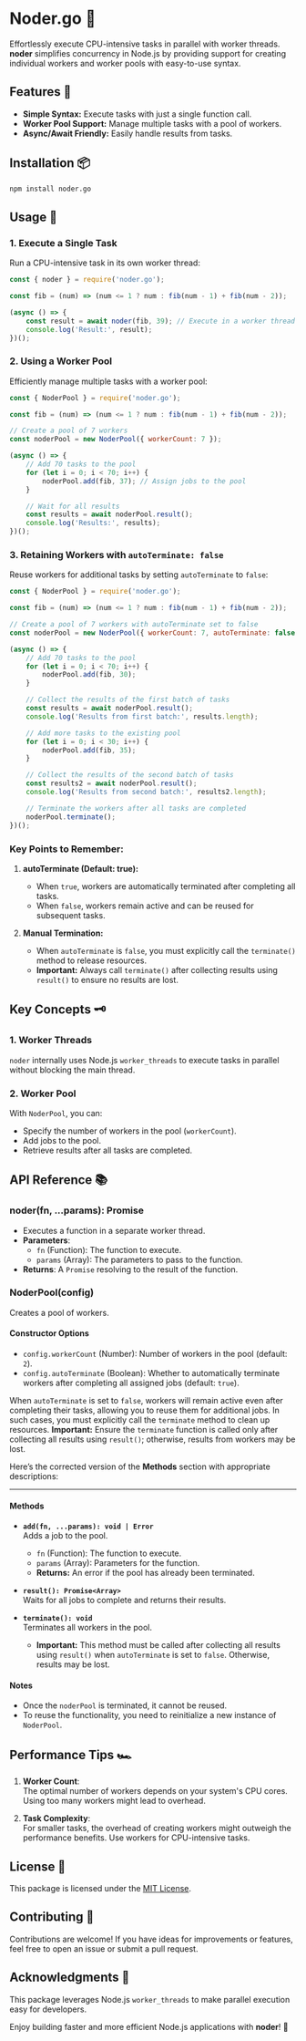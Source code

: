# Noder.go 🧵  
Effortlessly execute CPU-intensive tasks in parallel with worker threads.  
**noder** simplifies concurrency in Node.js by providing support for creating individual workers and worker pools with easy-to-use syntax.  

## Features 🚀  
- **Simple Syntax:** Execute tasks with just a single function call.  
- **Worker Pool Support:** Manage multiple tasks with a pool of workers.  
- **Async/Await Friendly:** Easily handle results from tasks.  


## Installation 📦  
```bash
npm install noder.go
```

## Usage 📖  

### 1. Execute a Single Task  
Run a CPU-intensive task in its own worker thread:  
```javascript
const { noder } = require('noder.go');

const fib = (num) => (num <= 1 ? num : fib(num - 1) + fib(num - 2));

(async () => {
    const result = await noder(fib, 39); // Execute in a worker thread
    console.log('Result:', result);
})();
```

### 2. Using a Worker Pool  
Efficiently manage multiple tasks with a worker pool:  
```javascript
const { NoderPool } = require('noder.go');

const fib = (num) => (num <= 1 ? num : fib(num - 1) + fib(num - 2));

// Create a pool of 7 workers
const noderPool = new NoderPool({ workerCount: 7 });

(async () => {
    // Add 70 tasks to the pool
    for (let i = 0; i < 70; i++) {
        noderPool.add(fib, 37); // Assign jobs to the pool
    }

    // Wait for all results
    const results = await noderPool.result();
    console.log('Results:', results);
})();
```

### 3. Retaining Workers with `autoTerminate: false`  
Reuse workers for additional tasks by setting `autoTerminate` to `false`:  
```javascript
const { NoderPool } = require('noder.go');

const fib = (num) => (num <= 1 ? num : fib(num - 1) + fib(num - 2));

// Create a pool of 7 workers with autoTerminate set to false
const noderPool = new NoderPool({ workerCount: 7, autoTerminate: false });

(async () => {
    // Add 70 tasks to the pool
    for (let i = 0; i < 70; i++) {
        noderPool.add(fib, 30);
    }

    // Collect the results of the first batch of tasks
    const results = await noderPool.result();
    console.log('Results from first batch:', results.length);

    // Add more tasks to the existing pool
    for (let i = 0; i < 30; i++) {
        noderPool.add(fib, 35);
    }

    // Collect the results of the second batch of tasks
    const results2 = await noderPool.result();
    console.log('Results from second batch:', results2.length);

    // Terminate the workers after all tasks are completed
    noderPool.terminate();
})();
```

### Key Points to Remember:  
1. **autoTerminate (Default: true):**  
   - When `true`, workers are automatically terminated after completing all tasks.  
   - When `false`, workers remain active and can be reused for subsequent tasks.  

2. **Manual Termination:**  
   - When `autoTerminate` is `false`, you must explicitly call the `terminate()` method to release resources.  
   - **Important:** Always call `terminate()` after collecting results using `result()` to ensure no results are lost.  


## Key Concepts 🗝️  

### 1. **Worker Threads**  
`noder` internally uses Node.js `worker_threads` to execute tasks in parallel without blocking the main thread.  

### 2. **Worker Pool**  
With `NoderPool`, you can:  
- Specify the number of workers in the pool (`workerCount`).  
- Add jobs to the pool.  
- Retrieve results after all tasks are completed.  

## API Reference 📚  

### **noder(fn, ...params): Promise**  
- Executes a function in a separate worker thread.  
- **Parameters**:  
  - `fn` (Function): The function to execute.  
  - `params` (Array): The parameters to pass to the function.  
- **Returns**: A `Promise` resolving to the result of the function.  


### **NoderPool(config)**  
Creates a pool of workers.  

#### **Constructor Options**  
- `config.workerCount` (Number): Number of workers in the pool (default: `2`).  
- `config.autoTerminate` (Boolean): Whether to automatically terminate workers after completing all assigned jobs (default: `true`).  

When `autoTerminate` is set to `false`, workers will remain active even after completing their tasks, allowing you to reuse them for additional jobs. In such cases, you must explicitly call the `terminate` method to clean up resources. **Important:** Ensure the `terminate` function is called only after collecting all results using `result()`; otherwise, results from workers may be lost.

Here’s the corrected version of the **Methods** section with appropriate descriptions:  

---

#### **Methods**  
- **`add(fn, ...params): void | Error`**  
  Adds a job to the pool.  
  - `fn` (Function): The function to execute.  
  - `params` (Array): Parameters for the function.  
  - **Returns:** An error if the pool has already been terminated.  

- **`result(): Promise<Array>`**  
  Waits for all jobs to complete and returns their results.  

- **`terminate(): void`**  
  Terminates all workers in the pool.  
  - **Important:** This method must be called after collecting all results using `result()` when `autoTerminate` is set to `false`. Otherwise, results may be lost.  

#### **Notes**  
- Once the `noderPool` is terminated, it cannot be reused.  
- To reuse the functionality, you need to reinitialize a new instance of `NoderPool`.  

## Performance Tips 🏎️  

1. **Worker Count**:  
   The optimal number of workers depends on your system's CPU cores. Using too many workers might lead to overhead.  

2. **Task Complexity**:  
   For smaller tasks, the overhead of creating workers might outweigh the performance benefits. Use workers for CPU-intensive tasks.  

## License 📝  
This package is licensed under the [MIT License](./LICENSE).  

## Contributing 🤝  
Contributions are welcome! If you have ideas for improvements or features, feel free to open an issue or submit a pull request.  

## Acknowledgments 🙌  
This package leverages Node.js `worker_threads` to make parallel execution easy for developers.  

Enjoy building faster and more efficient Node.js applications with **noder**! 🚀  
